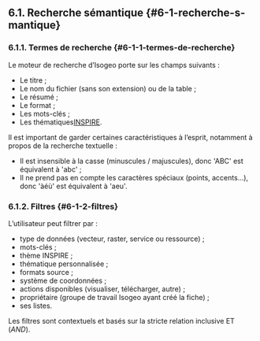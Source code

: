 ## 6.1\. Recherche sémantique {#6-1-recherche-s-mantique}

### 6.1.1\. Termes de recherche {#6-1-1-termes-de-recherche}

Le moteur de recherche d’Isogeo porte sur les champs suivants :

*   Le titre ;
*   Le nom du fichier (sans son extension) ou de la table ;
*   Le résumé ;
*   Le format ;
*   Les mots-clés ;
*   Les thématiques[INSPIRE](http://help.isogeo.com/fr/GLOSSARY.html#inspire).

Il est important de garder certaines caractéristiques à l’esprit, notamment à propos de la recherche textuelle :

*   Il est insensible à la casse (minuscules / majuscules), donc &#039;ABC&#039; est équivalent à &#039;abc&#039; ;
*   Il ne prend pas en compte les caractères spéciaux (points, accents…), donc &#039;àéù&#039; est équivalent à &#039;aeu&#039;.

### 6.1.2\. Filtres {#6-1-2-filtres}

L’utilisateur peut filtrer par :

*   type de données (vecteur, raster, service ou ressource) ;
*   mots-clés ;
*   thème INSPIRE ;
*   thématique personnalisée ;
*   formats source ;
*   système de coordonnées ;
*   actions disponibles (visualiser, télécharger, autre) ;
*   propriétaire (groupe de travail Isogeo ayant créé la fiche) ;
*   ses listes.

Les filtres sont contextuels et basés sur la stricte relation inclusive ET (_AND_).